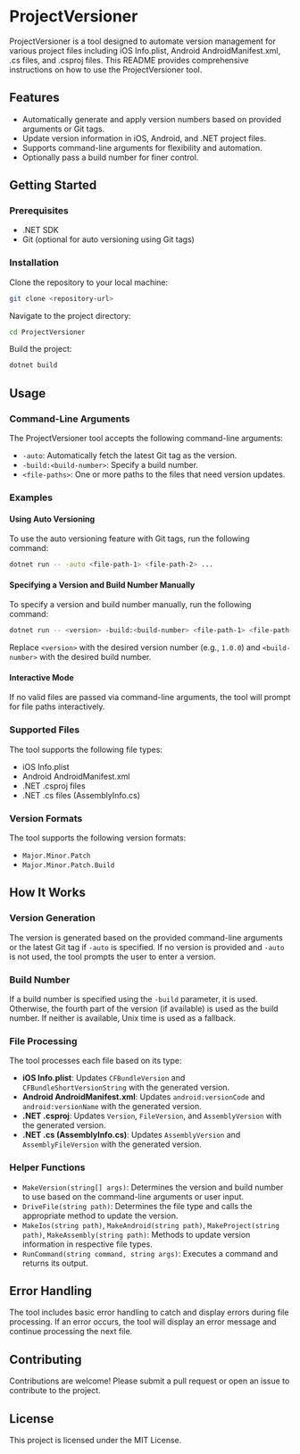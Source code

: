 # ProjectVersioner

ProjectVersioner is a tool designed to automate version management for various project files including iOS Info.plist, Android AndroidManifest.xml, .cs files, and .csproj files. This README provides comprehensive instructions on how to use the ProjectVersioner tool.

## Features

- Automatically generate and apply version numbers based on provided arguments or Git tags.
- Update version information in iOS, Android, and .NET project files.
- Supports command-line arguments for flexibility and automation.
- Optionally pass a build number for finer control.

## Getting Started

### Prerequisites

- .NET SDK
- Git (optional for auto versioning using Git tags)

### Installation

Clone the repository to your local machine:
```sh
git clone <repository-url>
```

Navigate to the project directory:
```sh
cd ProjectVersioner
```

Build the project:
```sh
dotnet build
```

## Usage

### Command-Line Arguments

The ProjectVersioner tool accepts the following command-line arguments:

- `-auto`: Automatically fetch the latest Git tag as the version.
- `-build:<build-number>`: Specify a build number.
- `<file-paths>`: One or more paths to the files that need version updates.

### Examples

#### Using Auto Versioning

To use the auto versioning feature with Git tags, run the following command:
```sh
dotnet run -- -auto <file-path-1> <file-path-2> ...
```

#### Specifying a Version and Build Number Manually

To specify a version and build number manually, run the following command:
```sh
dotnet run -- <version> -build:<build-number> <file-path-1> <file-path-2> ...
```
Replace `<version>` with the desired version number (e.g., `1.0.0`) and `<build-number>` with the desired build number.

#### Interactive Mode

If no valid files are passed via command-line arguments, the tool will prompt for file paths interactively.

### Supported Files

The tool supports the following file types:

- iOS Info.plist
- Android AndroidManifest.xml
- .NET .csproj files
- .NET .cs files (AssemblyInfo.cs)

### Version Formats

The tool supports the following version formats:

- `Major.Minor.Patch`
- `Major.Minor.Patch.Build`

## How It Works

### Version Generation

The version is generated based on the provided command-line arguments or the latest Git tag if `-auto` is specified. If no version is provided and `-auto` is not used, the tool prompts the user to enter a version.

### Build Number

If a build number is specified using the `-build` parameter, it is used. Otherwise, the fourth part of the version (if available) is used as the build number. If neither is available, Unix time is used as a fallback.

### File Processing

The tool processes each file based on its type:

- **iOS Info.plist**: Updates `CFBundleVersion` and `CFBundleShortVersionString` with the generated version.
- **Android AndroidManifest.xml**: Updates `android:versionCode` and `android:versionName` with the generated version.
- **.NET .csproj**: Updates `Version`, `FileVersion`, and `AssemblyVersion` with the generated version.
- **.NET .cs (AssemblyInfo.cs)**: Updates `AssemblyVersion` and `AssemblyFileVersion` with the generated version.

### Helper Functions

- `MakeVersion(string[] args)`: Determines the version and build number to use based on the command-line arguments or user input.
- `DriveFile(string path)`: Determines the file type and calls the appropriate method to update the version.
- `MakeIos(string path)`, `MakeAndroid(string path)`, `MakeProject(string path)`, `MakeAssembly(string path)`: Methods to update version information in respective file types.
- `RunCommand(string command, string args)`: Executes a command and returns its output.

## Error Handling

The tool includes basic error handling to catch and display errors during file processing. If an error occurs, the tool will display an error message and continue processing the next file.

## Contributing

Contributions are welcome! Please submit a pull request or open an issue to contribute to the project.

## License

This project is licensed under the MIT License.